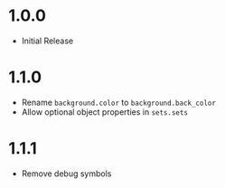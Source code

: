 # 1.0.0

- Initial Release

# 1.1.0

- Rename `background.color` to `background.back_color`
- Allow optional object properties in `sets.sets`
  
# 1.1.1

- Remove debug symbols